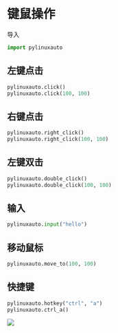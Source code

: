 # 键鼠操作

导入

```python
import pylinuxauto
```

## 左键点击

```python
pylinuxauto.click()
pylinuxauto.click(100, 100)
```

## 右键点击

```python
pylinuxauto.right_click()
pylinuxauto.right_click(100, 100)
```

## 左键双击

```python
pylinuxauto.double_click()
pylinuxauto.double_click(100, 100)
```

## 输入

```python
pylinuxauto.input("hello")
```

## 移动鼠标

```python
pylinuxauto.move_to(100, 100)
```

## 快捷键

```python
pylinuxauto.hotkey("ctrl", "a")
pylinuxauto.ctrl_a()
```

![](/mk/show.png)

